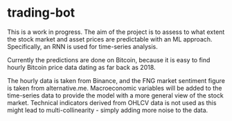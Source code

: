 # trading-bot

This is a work in progress. The aim of the project is to assess to what extent the stock market and asset prices are predictable with an ML approach.
Specifically, an RNN is used for time-series analysis.

Currently the predictions are done on Bitcoin, because it is easy to find hourly Bitcoin price data dating as far back as 2018.

The hourly data is taken from Binance, and the FNG market sentiment figure is taken from alternative.me. Macroeconomic variables will be added to the time-series data to provide the model with a more general view of the stock market.
Technical indicators derived from OHLCV data is not used as this might lead to multi-collinearity - simply adding more noise to the data.

